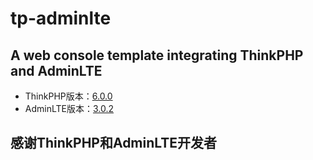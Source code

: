 # tp-adminlte
 A web console template integrating ThinkPHP and AdminLTE
----
 * ThinkPHP版本：[6.0.0](http://www.thinkphp.cn/)
 * AdminLTE版本：[3.0.2](https://github.com/ColorlibHQ/AdminLTE)
   
 感谢ThinkPHP和AdminLTE开发者
 ----
 
